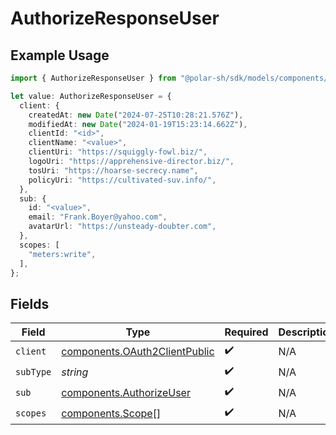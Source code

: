 # AuthorizeResponseUser

## Example Usage

```typescript
import { AuthorizeResponseUser } from "@polar-sh/sdk/models/components/authorizeresponseuser.js";

let value: AuthorizeResponseUser = {
  client: {
    createdAt: new Date("2024-07-25T10:28:21.576Z"),
    modifiedAt: new Date("2024-01-19T15:23:14.662Z"),
    clientId: "<id>",
    clientName: "<value>",
    clientUri: "https://squiggly-fowl.biz/",
    logoUri: "https://apprehensive-director.biz/",
    tosUri: "https://hoarse-secrecy.name",
    policyUri: "https://cultivated-suv.info/",
  },
  sub: {
    id: "<value>",
    email: "Frank.Boyer@yahoo.com",
    avatarUrl: "https://unsteady-doubter.com",
  },
  scopes: [
    "meters:write",
  ],
};
```

## Fields

| Field                                                                          | Type                                                                           | Required                                                                       | Description                                                                    |
| ------------------------------------------------------------------------------ | ------------------------------------------------------------------------------ | ------------------------------------------------------------------------------ | ------------------------------------------------------------------------------ |
| `client`                                                                       | [components.OAuth2ClientPublic](../../models/components/oauth2clientpublic.md) | :heavy_check_mark:                                                             | N/A                                                                            |
| `subType`                                                                      | *string*                                                                       | :heavy_check_mark:                                                             | N/A                                                                            |
| `sub`                                                                          | [components.AuthorizeUser](../../models/components/authorizeuser.md)           | :heavy_check_mark:                                                             | N/A                                                                            |
| `scopes`                                                                       | [components.Scope](../../models/components/scope.md)[]                         | :heavy_check_mark:                                                             | N/A                                                                            |